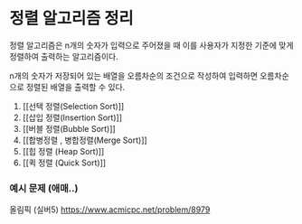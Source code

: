 # 정렬 알고리즘 정리 
정렬 알고리즘은 n개의 숫자가 입력으로 주어졌을 때 이를 사용자가 지정한 기준에 맞게 정렬하여 출력하는 알고리즘이다. 

n개의 숫자가 저장되어 있는 배열을 오름차순의 조건으로 작성하여 입력하면 오름차순으로 정렬된 배열을 출력할 수 있다.   

1. [[선택 정렬(Selection Sort)]]
2. [[삽입 정렬(Insertion Sort)]]
3. [[버블 정렬(Bubble Sort)]]
4. [[합병정렬 , 병합정렬(Merge Sort)]]
5. [[힙 정렬 (Heap Sort)]]
6. [[퀵 정렬 (Quick Sort)]]

### 예시 문제 (애매..)

올림픽 (실버5)
https://www.acmicpc.net/problem/8979